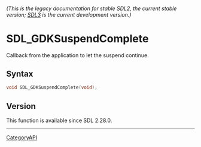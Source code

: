 ###### (This is the legacy documentation for stable SDL2, the current stable version; [SDL3](https://wiki.libsdl.org/SDL3/) is the current development version.)
# SDL_GDKSuspendComplete

Callback from the application to let the suspend continue.

## Syntax

```c
void SDL_GDKSuspendComplete(void);

```

## Version

This function is available since SDL 2.28.0.

----
[CategoryAPI](CategoryAPI)

